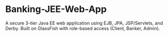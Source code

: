 # Banking-JEE-Web-App
A secure 3-tier Java EE web application using EJB, JPA, JSP/Servlets, and Derby. Built on GlassFish with role-based access (Client, Banker, Admin).
